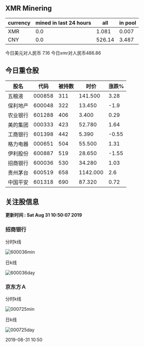 ## XMR Minering

|currency|mined in last 24 hours|all|in pool|
|---|---|---|---|
|XMR|0.0|1.081|0.007|
|CNY|0.0|526.14|3.487|

今日美元对人民币 7.16	今日xmr对人民币486.86


## 今日重仓股 

|股名|代码|被持数|时价|涨跌%|
|---|---|---|---|---|
|五粮液|000858|311|141.500|3.28|
|保利地产|600048|322|13.450|-1.9|
|农业银行|601288|406|3.400|0.29|
|美的集团|000333|423|52.780|1.64|
|工商银行|601398|442|5.390|-0.55|
|格力电器|000651|504|55.500|1.31|
|伊利股份|600887|519|28.650|-1.55|
|招商银行|600036|530|34.280|1.03|
|贵州茅台|600519|658|1142.000|2.6|
|中国平安|601318|690|87.320|0.72|

## 关注股信息
**更新时间 : Sat Aug 31 10:50:07 2019**
### 招商银行 
分时k线

![600036min](http://image.sinajs.cn/newchart/min/n/sh600036.gif)

日k线

![600036day](http://image.sinajs.cn/newchart/daily/n/sh600036.gif)

### 京东方Ａ 
分时k线

![000725min](http://image.sinajs.cn/newchart/min/n/sz000725.gif)

日k线

![000725day](http://image.sinajs.cn/newchart/daily/n/sz000725.gif)

2019-08-31 10:50